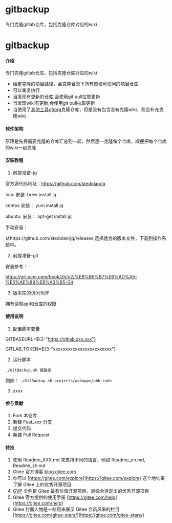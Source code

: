 # gitbackup
专门克隆gitlab仓库，包括克隆仓库对应的wiki
# gitbackup

#### 介绍
专门克隆gitlab仓库，包括克隆仓库对应的wiki

* 给定克隆的项目路径，会克隆目录下所有授权可访问的项目仓库
* 可以重复执行
* 当发现有更新的仓库,会使用git pull拉取更新
* 当发现wiki有更新,会使用git pull拉取更新
* 当使用了[其他工具ghorg](https://github.com/gabrie30/ghorg)克隆仓库，但是没有包含没有克隆wiki，则会补充克隆wiki




#### 软件架构

原理是先将需要克隆的仓库汇总到一起，然后逐一克隆每个仓库，顺便把每个仓库的wiki一起克隆

#### 安装教程

1.  前提准备-jq

官方源代码地址：https://github.com/stedolan/jq

mac 安装:
brew install jq

centos 安装：
yum install jq

ubuntu: 安装：
apt-get install jq

手动安装：

从https://github.com/stedolan/jq/releases 选择适合的版本文件，下载到操作系统中。


2. 前提准备-git

安装参考： 

https://git-scm.com/book/zh/v2/%E8%B5%B7%E6%AD%A5-%E5%AE%89%E8%A3%85-Git

3.  版本库的访问令牌

拥有读取api和仓库的权限

#### 使用说明

1.  配置脚本变量

GITBASEURL=${2-"https://gitlab.xxx.xxx"}

GITLAB_TOKEN=${3-"xxxxxxxxxxxxxxxxxxxxxxxx"}

2.  运行脚本

`./GitBackup.sh 组路径`


例如： `./GitBackup.sh projects/webapps/abb-code`

3.  xxxx

#### 参与贡献

1.  Fork 本仓库
2.  新建 Feat_xxx 分支
3.  提交代码
4.  新建 Pull Request


#### 特技

1.  使用 Readme\_XXX.md 来支持不同的语言，例如 Readme\_en.md, Readme\_zh.md
2.  Gitee 官方博客 [blog.gitee.com](https://blog.gitee.com)
3.  你可以 [https://gitee.com/explore](https://gitee.com/explore) 这个地址来了解 Gitee 上的优秀开源项目
4.  [GVP](https://gitee.com/gvp) 全称是 Gitee 最有价值开源项目，是综合评定出的优秀开源项目
5.  Gitee 官方提供的使用手册 [https://gitee.com/help](https://gitee.com/help)
6.  Gitee 封面人物是一档用来展示 Gitee 会员风采的栏目 [https://gitee.com/gitee-stars/](https://gitee.com/gitee-stars/)
